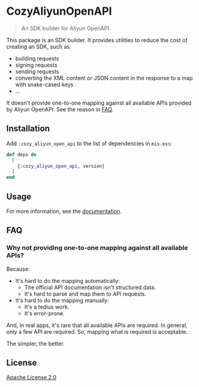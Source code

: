 # CozyAliyunOpenAPI

> An SDK builder for Aliyun OpenAPI.

This package is an SDK builder. It provides utilities to reduce the cost of creating an SDK, such as:

- building requests
- signing requests
- sending requests
- converting the XML content or JSON content in the response to a map with snake-cased keys
- ...

It doesn't provide one-to-one mapping against all available APIs provided by Aliyun OpenAPI. See the reason in [FAQ](#faq).

## Installation

Add `:cozy_aliyun_open_api` to the list of dependencies in `mix.exs`:

```elixir
def deps do
  [
    {:cozy_aliyun_open_api, version}
  ]
end
```

## Usage

For more information, see the [documentation](https://hexdocs.pm/cozy_aliyun_open_api/CozyAliyunOpenAPI.html).

## FAQ

### Why not providing one-to-one mapping against all available APIs?

Because:

- It's hard to do the mapping automatically:
  - The official API documentation isn't structured data.
  - It's hard to parse and map them to API requests.
- It's hard to do the mapping manually:
  - It's a tedius work.
  - It's error-prone.

And, in real apps, it's rare that all available APIs are required. In general, only a few API are required. So, mapping what is required is acceptable.

The simpler, the better.

## License

[Apache License 2.0](http://www.apache.org/licenses/LICENSE-2.0)
